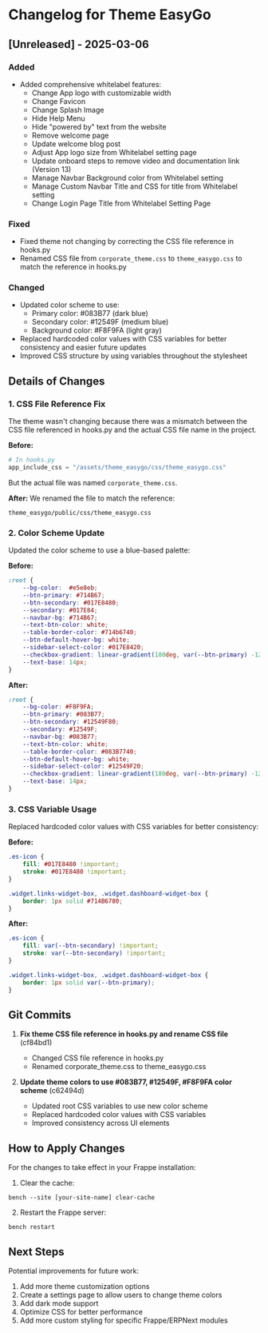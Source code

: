 # Changelog for Theme EasyGo

## [Unreleased] - 2025-03-06

### Added
- Added comprehensive whitelabel features:
  - Change App logo with customizable width
  - Change Favicon
  - Change Splash Image
  - Hide Help Menu
  - Hide "powered by" text from the website
  - Remove welcome page
  - Update welcome blog post
  - Adjust App logo size from Whitelabel setting page
  - Update onboard steps to remove video and documentation link (Version 13)
  - Manage Navbar Background color from Whitelabel setting
  - Manage Custom Navbar Title and CSS for title from Whitelabel setting
  - Change Login Page Title from Whitelabel Setting Page

### Fixed
- Fixed theme not changing by correcting the CSS file reference in hooks.py
- Renamed CSS file from `corporate_theme.css` to `theme_easygo.css` to match the reference in hooks.py

### Changed
- Updated color scheme to use:
  - Primary color: #083B77 (dark blue)
  - Secondary color: #12549F (medium blue)
  - Background color: #F8F9FA (light gray)
- Replaced hardcoded color values with CSS variables for better consistency and easier future updates
- Improved CSS structure by using variables throughout the stylesheet

## Details of Changes

### 1. CSS File Reference Fix

The theme wasn't changing because there was a mismatch between the CSS file referenced in hooks.py and the actual CSS file name in the project.

**Before:**
```python
# In hooks.py
app_include_css = "/assets/theme_easygo/css/theme_easygo.css"
```

But the actual file was named `corporate_theme.css`.

**After:**
We renamed the file to match the reference:
```
theme_easygo/public/css/theme_easygo.css
```

### 2. Color Scheme Update

Updated the color scheme to use a blue-based palette:

**Before:**
```css
:root {
    --bg-color:  #e5e8eb;
    --btn-primary: #714B67;
    --btn-secondary: #017E8480;
    --secondary: #017E84;
    --navbar-bg: #714B67;
    --text-btn-color: white;
    --table-border-color: #714b6740;
    --btn-default-hover-bg: white;
    --sidebar-select-color: #017E8420;
    --checkbox-gradient: linear-gradient(180deg, var(--btn-primary) -124.51%, var(--btn-primary) 100%);
    --text-base: 14px;
}
```

**After:**
```css
:root {
    --bg-color: #F8F9FA;
    --btn-primary: #083B77;
    --btn-secondary: #12549F80;
    --secondary: #12549F;
    --navbar-bg: #083B77;
    --text-btn-color: white;
    --table-border-color: #083B7740;
    --btn-default-hover-bg: white;
    --sidebar-select-color: #12549F20;
    --checkbox-gradient: linear-gradient(180deg, var(--btn-primary) -124.51%, var(--btn-primary) 100%);
    --text-base: 14px;
}
```

### 3. CSS Variable Usage

Replaced hardcoded color values with CSS variables for better consistency:

**Before:**
```css
.es-icon {
    fill: #017E8480 !important; 
    stroke: #017E8480 !important;
}

.widget.links-widget-box, .widget.dashboard-widget-box {
    border: 1px solid #714B6780;
}
```

**After:**
```css
.es-icon {
    fill: var(--btn-secondary) !important; 
    stroke: var(--btn-secondary) !important;
}

.widget.links-widget-box, .widget.dashboard-widget-box {
    border: 1px solid var(--btn-primary);
}
```

## Git Commits

1. **Fix theme CSS file reference in hooks.py and rename CSS file** (cf84bd1)
   - Changed CSS file reference in hooks.py
   - Renamed corporate_theme.css to theme_easygo.css

2. **Update theme colors to use #083B77, #12549F, #F8F9FA color scheme** (c62494d)
   - Updated root CSS variables to use new color scheme
   - Replaced hardcoded color values with CSS variables
   - Improved consistency across UI elements

## How to Apply Changes

For the changes to take effect in your Frappe installation:

1. Clear the cache:
```
bench --site [your-site-name] clear-cache
```

2. Restart the Frappe server:
```
bench restart
```

## Next Steps

Potential improvements for future work:

1. Add more theme customization options
2. Create a settings page to allow users to change theme colors
3. Add dark mode support
4. Optimize CSS for better performance
5. Add more custom styling for specific Frappe/ERPNext modules
